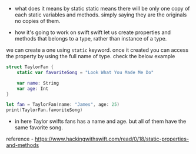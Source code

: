 - what does it means by static 
static means there will be only one copy of each static variables and methods. simply saying they are the originals no copies of them. 

- how it's going to work on swift 
swift let us create properties and methods that belongs to a type, rather than instance of a type. 

we can create a one using `static` keyword. once it created you can access the property by using the full name of type. check the below example 

```swift 
struct TaylorFan {
    static var favoriteSong = "Look What You Made Me Do"

    var name: String
    var age: Int
}

let fan = TaylorFan(name: "James", age: 25)
print(TaylorFan.favoriteSong)
```

- in here Taylor swifts fans has a name and age. but all of them have the same favorite song.


reference - https://www.hackingwithswift.com/read/0/18/static-properties-and-methods 